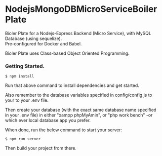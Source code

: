 # NodejsMongoDBMicroServiceBoilerPlate

Bioler Plate for a Nodejs-Express Backend (Micro Service), with MySQL Database (using sequelize).  
Pre-configured for Docker and Babel.

Bioler Plate uses Class-based Object Oriented Programming.

### Getting Started. 
```
$ npm install
```
Run that above command to install dependencies and get started. 

Also remember to the database variables specified in config/config.js to your to your .env file.

Then create your database (with the exact same database name specified in your .env file) in either "xampp phpMyAmin", or "php work bench" -or which ever local database app you prefer.

When done, run the below command to start your server:
```
$ npm run server
```
Then build your project from there.
